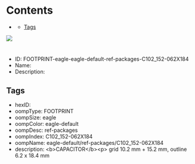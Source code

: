 



Contents
========

* [](#)
	* [Tags](#tags)
  
![][im]
# 

- ID: FOOTPRINT-eagle-eagle-default-ref-packages-C102_152-062X184
- Name: 
- Description: 

## Tags

- hexID: 
- oompType: FOOTPRINT
- oompSize: eagle
- oompColor: eagle-default
- oompDesc: ref-packages
- oompIndex: C102_152-062X184
- oompName: eagle-default/ref-packages/C102_152-062X184
- description: &lt;b&gt;CAPACITOR&lt;/b&gt;&lt;p&gt;&#xD;
grid 10.2 mm + 15.2 mm, outline 6.2 x 18.4 mm



[im]: image.png
